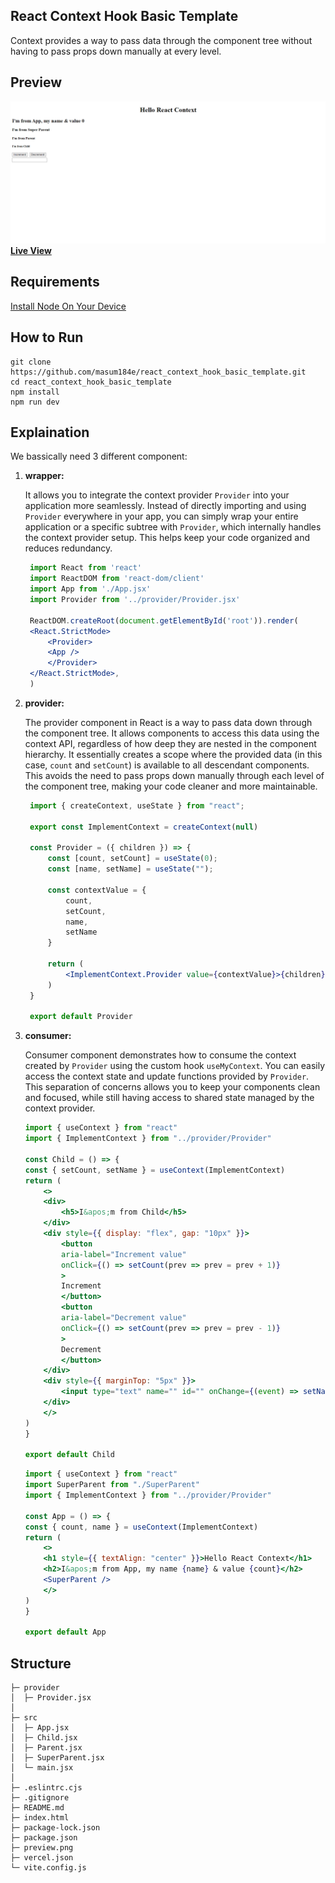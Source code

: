## React Context Hook Basic Template

<p textAlign="justify">Context provides a way to pass data through the component tree without having to pass props down manually at every level. </p>

## Preview
<img src="https://github.com/masum184e/react_context_hook_basic_template/blob/main/preview.png" >
<a href="https://react-context-hook-basic-template.vercel.app//"><b>Live View</b></a>

## Requirements

[Install Node On Your Device](https://nodejs.org/)

## How to Run

```
git clone https://github.com/masum184e/react_context_hook_basic_template.git
cd react_context_hook_basic_template
npm install
npm run dev
```

## Explaination

<p> We bassically need 3 different component:</p>

1. **wrapper:**

    It allows you to integrate the context provider     `Provider` into your application more seamlessly. Instead of directly importing and using `Provider` everywhere in your app, you can simply wrap your entire application or a specific subtree with `Provider`, which internally handles the context provider setup. This helps keep your code organized and reduces redundancy.

   ```jsx
    import React from 'react'
    import ReactDOM from 'react-dom/client'
    import App from './App.jsx'
    import Provider from '../provider/Provider.jsx'

    ReactDOM.createRoot(document.getElementById('root')).render(
    <React.StrictMode>
        <Provider>
        <App />
        </Provider>
    </React.StrictMode>,
    )

2. **provider:**

    The provider component in React is a way to pass data down through the component tree. It allows components to access this data using the context API, regardless of how deep they are nested in the component hierarchy. It essentially creates a scope where the provided data (in this case, `count` and `setCount`) is available to all descendant components. This avoids the need to pass props down manually through each level of the component tree, making your code cleaner and more maintainable.

   ```jsx
    import { createContext, useState } from "react";

    export const ImplementContext = createContext(null)

    const Provider = ({ children }) => {
        const [count, setCount] = useState(0);
        const [name, setName] = useState("");

        const contextValue = {
            count,
            setCount,
            name,
            setName
        }

        return (
            <ImplementContext.Provider value={contextValue}>{children}</ImplementContext.Provider>
        )
    }

    export default Provider

3. **consumer:**

    Consumer component demonstrates how to consume the context created by `Provider` using the custom hook `useMyContext`.  You can easily access the context state and update functions provided by `Provider`. This separation of concerns allows you to keep your components clean and focused, while still having access to shared state managed by the context provider.

    ```jsx
    import { useContext } from "react"
    import { ImplementContext } from "../provider/Provider"

    const Child = () => {
    const { setCount, setName } = useContext(ImplementContext)
    return (
        <>
        <div>
            <h5>I&apos;m from Child</h5>
        </div>
        <div style={{ display: "flex", gap: "10px" }}>
            <button
            aria-label="Increment value"
            onClick={() => setCount(prev => prev = prev + 1)}
            >
            Increment
            </button>
            <button
            aria-label="Decrement value"
            onClick={() => setCount(prev => prev = prev - 1)}
            >
            Decrement
            </button>
        </div>
        <div style={{ marginTop: "5px" }}>
            <input type="text" name="" id="" onChange={(event) => setName(event.target.value)} />
        </div>
        </>
    )
    }

    export default Child
    ```
    
    ```jsx
    import { useContext } from "react"
    import SuperParent from "./SuperParent"
    import { ImplementContext } from "../provider/Provider"

    const App = () => {
    const { count, name } = useContext(ImplementContext)
    return (
        <>
        <h1 style={{ textAlign: "center" }}>Hello React Context</h1>
        <h2>I&apos;m from App, my name {name} & value {count}</h2>
        <SuperParent />
        </>
    )
    }

    export default App

## Structure

```
├─ provider
│  ├─ Provider.jsx
│
├─ src
│  ├─ App.jsx
│  ├─ Child.jsx
│  ├─ Parent.jsx
│  ├─ SuperParent.jsx
│  └─ main.jsx
│
├─ .eslintrc.cjs
├─ .gitignore
├─ README.md
├─ index.html
├─ package-lock.json
├─ package.json
├─ preview.png
├─ vercel.json
└─ vite.config.js
```

